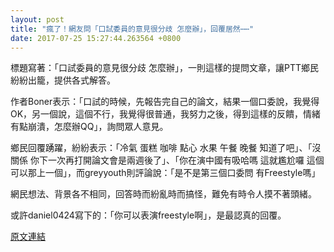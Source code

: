 ```yaml
---
layout: post
title: "瘋了！網友問「口試委員的意見很分歧 怎麼辦」，回覆居然⋯⋯"
date: 2017-07-25 15:27:44.263564 +0800
---
```


標題寫著：「口試委員的意見很分歧 怎麼辦」，一則這樣的提問文章，讓PTT鄉民紛紛出籠，提供各式解答。

作者Boner表示：「口試的時候，先報告完自己的論文，結果一個口委說，我覺得OK，另一個說，這個不行，我覺得很普通，我努力之後，得到這樣的反饋，情緒有點崩潰，怎麼辦QQ」，詢問眾人意見。

鄉民回覆踴躍，紛紛表示：「冷氣 蛋糕 咖啡 點心 水果 午餐 晚餐 知道了吧」、「沒關係 你下一次再打開論文會是兩週後了」、「你在演中國有吸哈嗎  這就尷尬囉 這個可以那上一個」，而greyyouth則評論說：「是不是第三個口委問 有Freestyle嗎」

網民想法、背景各不相同，回答時而紛亂時而搞怪，難免有時令人摸不著頭緒。

或許daniel0424寫下的：「你可以表演freestyle啊」，是最認真的回覆。

<a href = "https://www.ptt.cc/bbs/Gossiping/M.1500956040.A.A2B.html">原文連結</a>

